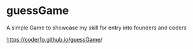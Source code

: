 # guessGame
A simple Game to showcase my skill for entry into founders and coders

https://coder1p.github.io/guessGame/
